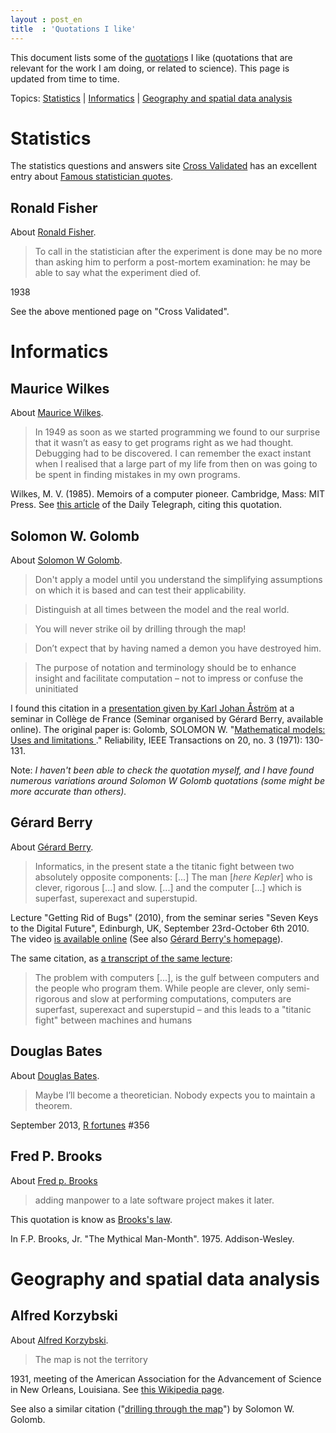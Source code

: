 ```yaml
---
layout : post_en
title  : 'Quotations I like'
---
```


This document lists some of the [quotation][]s I like (quotations 
that are relevant for the work I am doing, or related to science). 
This page is updated from time to time.

Topics: [Statistics](#stats) | [Informatics](#informatics) | [Geography and spatial data 
analysis](#geography) 



Statistics   <a name="stats"></a>
==========

The statistics questions and answers site [Cross 
Validated][CrossValidated] has an excellent entry 
about [Famous statistician quotes][famousStatQuote].



Ronald Fisher
-------------

About [Ronald Fisher][RonaldFisher].

> To call in the statistician after the experiment is done may be 
> no more than asking him to perform a post-mortem examination: 
> he may be able to say what the experiment died of.

1938

See the above mentioned page on "Cross Validated".



Informatics   <a name="informatics"></a>
===========

Maurice Wilkes
--------------

About [Maurice Wilkes][MauriceWilkes].

> In 1949 as soon as we started programming we found to our surprise 
> that it wasn’t as easy to get programs right as we had thought. 
> Debugging had to be discovered. I can remember the exact instant 
> when I realised that a large part of my life from then on was going 
> to be spent in finding mistakes in my own programs.

Wilkes, M. V. (1985). Memoirs of a computer pioneer. Cambridge, 
Mass: MIT Press. See [this article][MauriceWilkes] of the Daily 
Telegraph, citing this quotation.



Solomon W. Golomb   <a name="golomb"></a>
-----------------

About [Solomon W Golomb][SolomonWGolomb].

> Don't apply a model until you understand the simplifying assumptions 
> on which it is based and can test their applicability.

> Distinguish at all times between the model and the real world. 

> You will never strike oil by drilling through the map!

> Don’t expect that by having named a demon you have destroyed him.

> The purpose of notation and terminology should be to enhance 
> insight and facilitate computation – not to impress or confuse 
> the uninitiated

I found this citation in a [presentation given by Karl Johan 
Åström][KJAstrom] at a seminar in Collège de France 
(Seminar organised by Gérard Berry, available online). The original 
paper is: Golomb, SOLOMON W. "[Mathematical models: Uses and limitations
][MathModel]." Reliability, IEEE Transactions on 20, no. 3 
(1971): 130-131.

Note: _I haven't been able to check the quotation myself, and I 
have found numerous variations around Solomon W Golomb quotations 
(some might be more accurate than others)._



Gérard Berry
------------

About [Gérard Berry][GerardBerry].

> Informatics, in the present state a the titanic fight between
> two absolutely opposite components: [...]
> The man [_here Kepler_] who is clever, rigorous [...] and slow. [...]
> and the computer [...] which is superfast, superexact and superstupid.

Lecture "Getting Rid of Bugs" (2010), from the seminar series "Seven 
Keys to the Digital Future", Edinburgh, UK, September 23rd-October 
6th 2010. The video [is available online][GettingRid] (See also 
[Gérard Berry's homepage][GerardBerry]).

The same citation, as [a transcript of the same lecture][SevenKeys2]:

> The problem with computers [...], is the gulf between computers 
> and the people who program them. While people are clever,
> only semi-rigorous and slow at performing computations, computers 
> are superfast, superexact and superstupid – and this leads to
> a "titanic fight" between machines and humans



Douglas Bates
-------------

About [Douglas Bates][DouglasBates].

> Maybe I’ll become a theoretician. Nobody expects you to maintain 
> a theorem.

September 2013, [R fortunes][RFortunes] #356 



Fred P. Brooks
--------------

About [Fred p. Brooks][FredBrooks]

> adding manpower to a late software project makes it later.

This quotation is know as [Brooks's law][BrookssLaw].

In F.P. Brooks, Jr. "The Mythical Man-Month". 1975. Addison-Wesley.



Geography and spatial data analysis   <a name="geography"></a>
===================================

Alfred Korzybski
----------------

About [Alfred Korzybski][AlfredKorzybski].

> The map is not the territory

1931, meeting of the American Association for the Advancement of 
Science in New Orleans, Louisiana. See [this Wikipedia 
page][mapterritory].

See also a similar citation ("[drilling through the map](#golomb)") 
by Solomon W. Golomb.



<!-- List of links -->
[quotation]:        https://en.wikipedia.org/wiki/Quotation                     "Quotation (Wikipedia)"
[mapterritory]:     http://en.wikipedia.org/wiki/Map%E2%80%93territory_relation "Map–territory relation (Wikipedia)"
[MauriceWilkes]:    http://www.telegraph.co.uk/news/obituaries/technology-obituaries/8171435/Professor-Sir-Maurice-Wilkes.html "Maurice Wilkes obituary (Daily Telegraph)"
[MathModel]:        http://dx.doi.org/10.1109/TR.1971.5216113 "Solomon Golomb Mathematical models: Uses and limitations"
[KJAstrom]:         http://www.college-de-france.fr/site/gerard-berry/seminar-2014-03-19-17h00.htm
[RFortunes]:        http://cran.r-project.org/web/packages/fortunes/vignettes/fortunes.pdf "R Fortunes vignette on CRAN" 
[GettingRid]:       http://www-sop.inria.fr/members/Gerard.Berry/VideosEdinburgh/GETTING_RID_H264_768kbit.mp4 "Getting Rid of Bugs - video (Gérard Berry)"
[GerardBerry]:      http://www-sop.inria.fr/members/Gerard.Berry/ "Gérard Berry’s Home Page"
[SevenKeys]:        http://idea.ed.ac.uk/future/ "Seven Keys to the Digital Future (conference)"
[SevenKeys2]:       http://www.royalsoced.org.uk/cms/files/events/reports/2009-2010/berry_bishop_final.pdf "Seven Keys to the Digital Future (transcript)"
[famousStatQuote]:  http://stats.stackexchange.com/questions/726/famous-statistician-quotes "Famous statistician quotes (Cross Validated)"
[FredBrooks]:       https://en.wikipedia.org/wiki/Fred_Brooks  "Fred Brooks (Wikipedia)"
[BrookssLaw]:       https://en.wikipedia.org/wiki/Brooks%27s_law  "Brooks's law (Wikipedia)"
[DouglasBates]:     http://www.stat.wisc.edu/~bates/  "Douglas Bates homepage" 
[GerardBerry]:      http://en.wikipedia.org/wiki/G%C3%A9rard_Berry  "Gérard Berry (Wikipedia)" 
[AlfredKorzybski]:  http://en.wikipedia.org/wiki/Alfred_Korzybski  "Alfred Korzybski (Wikipedia)"
[SolomonWGolomb]:   http://en.wikipedia.org/wiki/Solomon_W._Golomb  "Solomon W Golomb (Wikipedia)"
[MauriceWilkes]:    http://en.wikipedia.org/wiki/Maurice_Wilkes  "Maurice Wilkes (Wikipedia)"
[RonaldFisher]:     http://en.wikipedia.org/wiki/Ronald_Fisher  "Ronald Fisher (Wikipedia)" 
[CrossValidated]:   http://stats.stackexchange.com/  "Cross Validated (@stackexchange.com)"
